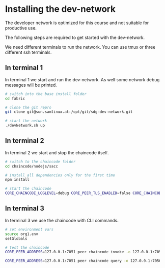 # Installing the dev-network
The developer network is optimized for this course and not suitable for productive use.

The following steps are required to get started with the dev-network.

We need different terminals to run the network. You can use tmux or three different ssh terminals.

## In terminal 1
In terminal 1 we start and run the dev-network. As well some network debug messages will be printed.

```bash
# switch into the base install folder
cd fabric

# clone the git repro
git clone git@sun.samlinux.at:/opt/git/sdg-dev-network.git

# start the network
./devNetwork.sh up

```

## In terminal 2
In terminal 2 we start and stop the chaincode itself.

```bash
# switch to the chaincode folder
cd chaincode/nodejs/sacc

# install all dependencies only for the first time
npm install 

# start the chaincode
CORE_CHAINCODE_LOGLEVEL=debug CORE_PEER_TLS_ENABLED=false CORE_CHAINCODE_ID_NAME=mycc:1.0 ./node_modules/.bin/fabric-chaincode-node start -peer.address 127.0.0.1:7052

```

## In terminal 3
In terminal 3 we use the chaincode with CLI commands.

```bash
# set environment vars
source org1.env
setGlobals

# test the chaincode
CORE_PEER_ADDRESS=127.0.0.1:7051 peer chaincode invoke -o 127.0.0.1:7050 -C ch1 -n mycc -c '{"Args":["set","k1","Hello World!"]}'

CORE_PEER_ADDRESS=127.0.0.1:7051 peer chaincode query -o 127.0.0.1:7050 -C ch1 -n mycc -c '{"Args":["get","k1"]}' | jq .
```

